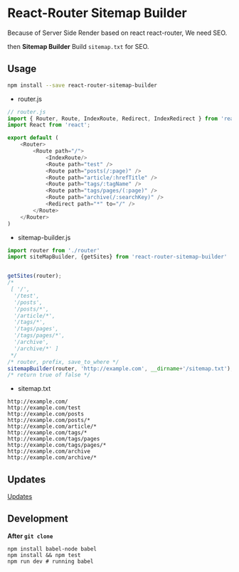 # React-Router Sitemap Builder

Because of Server Side Render based on react react-router, We need SEO.

then **Sitemap Builder** Build `sitemap.txt` for SEO.

## Usage

```bash
npm install --save react-router-sitemap-builder
```

- router.js
```javascript
// router.js
import { Router, Route, IndexRoute, Redirect, IndexRedirect } from 'react-router'
import React from 'react';

export default (
    <Router>
        <Route path="/">
            <IndexRoute/>
            <Route path="test" />
            <Route path="posts(/:page)" />
            <Route path="article/:hrefTitle" />
            <Route path="tags/:tagName" />
            <Route path="tags/pages/(:page)" />
            <Route path="archive(/:searchKey)" />
            <Redirect path="*" to="/" />
        </Route>
    </Router>
)
```

- sitemap-builder.js
```javascript
import router from './router'
import siteMapBuilder, {getSites} from 'react-router-sitemap-builder'


getSites(router);
/*
 [ '/',
  '/test',
  '/posts',
  '/posts/*',
  '/article/*',
  '/tags/*',
  '/tags/pages',
  '/tags/pages/*',
  '/archive',
  '/archive/*' ]
 */
/* router, prefix, save_to_where */
sitemapBuilder(router, 'http://example.com', __dirname+'/sitemap.txt');
/* return true of false */
```

- sitemap.txt
```text
http://example.com/
http://example.com/test
http://example.com/posts
http://example.com/posts/*
http://example.com/article/*
http://example.com/tags/*
http://example.com/tags/pages
http://example.com/tags/pages/*
http://example.com/archive
http://example.com/archive/*
```

## Updates

[Updates](Updates.md)

## Development

**After `git clone`**

```
npm install babel-node babel
npm install && npm test
npm run dev # running babel
```


